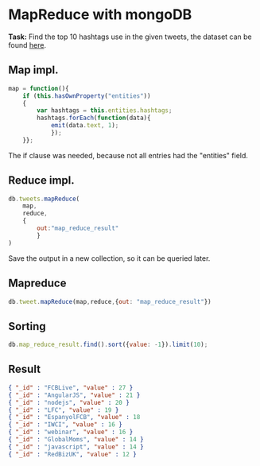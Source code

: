 # MapReduce with mongoDB
__Task:__ Find the top 10 hashtags use in the given tweets, the dataset can be found [here](https://github.com/ozlerhakan/mongodb-json-files/blob/master/datasets/tweets.zip).
## Map impl.
```javascript
map = function(){
    if (this.hasOwnProperty("entities"))
    {
        var hashtags = this.entities.hashtags;
        hashtags.forEach(function(data){
            emit(data.text, 1);
            });
    }};
```
The if clause was needed, because not all entries had the "entities" field.

## Reduce impl.
```javascript
db.tweets.mapReduce(
    map,
    reduce, 
    {
        out:"map_reduce_result"
        } 
)
```
Save the output in a new collection, so it can be queried later.

## Mapreduce
```javascript
db.tweet.mapReduce(map,reduce,{out: "map_reduce_result"})
```

## Sorting
```javascript
db.map_reduce_result.find().sort({value: -1}).limit(10);
```

## Result
```json
{ "_id" : "FCBLive", "value" : 27 }
{ "_id" : "AngularJS", "value" : 21 } 
{ "_id" : "nodejs", "value" : 20 }
{ "_id" : "LFC", "value" : 19 }
{ "_id" : "EspanyolFCB", "value" : 18 
{ "_id" : "IWCI", "value" : 16 }
{ "_id" : "webinar", "value" : 16 }
{ "_id" : "GlobalMoms", "value" : 14 }
{ "_id" : "javascript", "value" : 14 }
{ "_id" : "RedBizUK", "value" : 12 }
```
